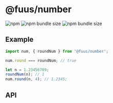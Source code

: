 # @fuus/number

![npm](https://img.shields.io/npm/v/@fuus/number?style=flat-square) ![npm bundle size](https://img.shields.io/bundlephobia/min/@fuus/number?label=minified&style=flat-square) ![npm bundle size](https://img.shields.io/bundlephobia/minzip/@fuus/number?label=zipped&style=flat-square)

## Example

```js
import num, { roundNum } from '@fuus/number';

num.round === roundNum; // true

let n = 1.23456789;
roundNum(n); // 1
num.round(n, 4); // 1.2345;
```

## API
